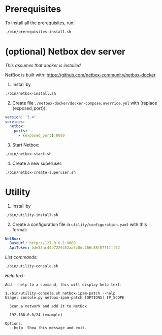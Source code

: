 # Prerequisites
To install all the prerequisites, run:
```bash
./bin/prerequisites-install.sh
```

# (optional) Netbox dev server
_This assumes that docker is installed_

NetBox is built with: https://github.com/netbox-community/netbox-docker

1) Install by
```bash
./bin/netbox-install.sh
```
2) Create file `./netbox-docker/docker-compose.override.yml` with (replace {exposed_port}):
```yaml
version: '3.4'
services:
  netbox:
    ports:
      - {exposed_port}:8080
```
3) Start Netbox:
```bash
./bin/netbox-start.sh
```
4) Create a new superuser:
```bash
./bin/netbox-create-superuser.sh
```

# Utility
1) Install by
```bash
./bin/utility-install.sh
```
2) Create a configuration file in `utility/configuration.yaml` with this format:
```yaml
NetBox:
  BaseUrl: http://127.0.0.1:8000
  ApiToken: bde32ac44b7226452aa3c8dc266c88f07711ff32
```

_List commands:_
```bash
./bin/utility-console.sh
```

_Help text:_
```text
Add --help to a command, this will display help text:

$./bin/utility-console.sh netbox-ipam-patch --help
Usage: console.py netbox-ipam-patch [OPTIONS] IP_SCOPE

  Scan a network and add it to NetBox

  192.168.0.0/24 (example)

Options:
  --help  Show this message and exit.
```
